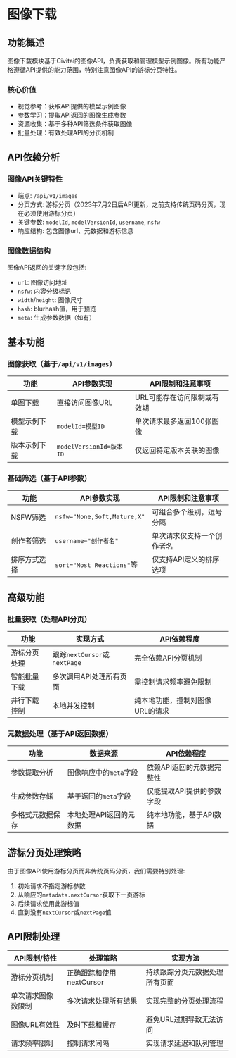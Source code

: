 # 图像下载

## 功能概述

图像下载模块基于Civitai的图像API，负责获取和管理模型示例图像。所有功能严格遵循API提供的能力范围，特别注意图像API的游标分页特性。

### 核心价值

- 视觉参考：获取API提供的模型示例图像
- 参数学习：提取API返回的图像生成参数
- 资源收集：基于多种API筛选条件获取图像
- 批量处理：有效处理API的分页机制

## API依赖分析

### 图像API关键特性

- 端点: `/api/v1/images`
- 分页方式: 游标分页（2023年7月2日后API更新，之前支持传统页码分页，现在必须使用游标分页）
- 关键参数: `modelId`, `modelVersionId`, `username`, `nsfw`
- 响应结构: 包含图像url、元数据和游标信息

### 图像数据结构

图像API返回的关键字段包括:
- `url`: 图像访问地址
- `nsfw`: 内容分级标记
- `width`/`height`: 图像尺寸
- `hash`: blurhash值，用于预览
- `meta`: 生成参数数据（如有）

## 基本功能

### 图像获取（基于`/api/v1/images`）

| 功能         | API参数实现             | API限制和注意事项           |
| ------------ | ----------------------- | --------------------------- |
| 单图下载     | 直接访问图像URL         | URL可能存在访问限制或有效期 |
| 模型示例下载 | `modelId=模型ID`        | 单次请求最多返回100张图像   |
| 版本示例下载 | `modelVersionId=版本ID` | 仅返回特定版本关联的图像    |

### 基础筛选（基于API参数）

| 功能         | API参数实现                 | API限制和注意事项          |
| ------------ | --------------------------- | -------------------------- |
| NSFW筛选     | `nsfw="None,Soft,Mature,X"` | 可组合多个级别，逗号分隔   |
| 创作者筛选   | `username="创作者名"`       | 单次请求仅支持一个创作者名 |
| 排序方式选择 | `sort="Most Reactions"`等   | 仅支持API定义的排序选项    |

## 高级功能

### 批量获取（处理API分页）

| 功能         | 实现方式                     | API依赖程度                     |
| ------------ | ---------------------------- | ------------------------------- |
| 游标分页处理 | 跟踪`nextCursor`或`nextPage` | 完全依赖API分页机制             |
| 智能批量下载 | 多次调用API处理所有页面      | 需控制请求频率避免限制          |
| 并行下载控制 | 本地并发控制                 | 纯本地功能，控制对图像URL的请求 |

### 元数据处理（基于API返回数据）

| 功能             | 数据来源                | API依赖程度               |
| ---------------- | ----------------------- | ------------------------- |
| 参数提取分析     | 图像响应中的`meta`字段  | 依赖API返回的元数据完整性 |
| 生成参数存储     | 基于返回的`meta`字段    | 仅能提取API提供的参数字段 |
| 多格式元数据保存 | 本地处理API返回的元数据 | 纯本地功能，基于API数据   |

## 游标分页处理策略

由于图像API使用游标分页而非传统页码分页，我们需要特别处理:

1. 初始请求不指定游标参数
2. 从响应的`metadata.nextCursor`获取下一页游标
3. 后续请求使用此游标值
4. 直到没有`nextCursor`或`nextPage`值

## API限制处理

| API限制/特性       | 处理策略                 | 实现方法                       |
| ------------------ | ------------------------ | ------------------------------ |
| 游标分页机制       | 正确跟踪和使用nextCursor | 持续跟踪分页元数据处理所有页面 |
| 单次请求图像数限制 | 多次请求处理所有结果     | 实现完整的分页处理流程         |
| 图像URL有效性      | 及时下载和缓存           | 避免URL过期导致无法访问        |
| 请求频率限制       | 控制请求间隔             | 实现请求延迟和队列管理         |
